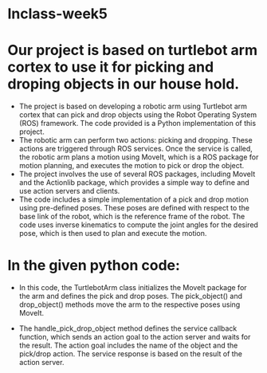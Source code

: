 # Inclass-week5
# Our project is based on turtlebot arm cortex to use it for picking and droping objects in  our house hold.
- The project is based on developing a robotic arm using Turtlebot arm cortex that can pick and drop objects using the Robot Operating System (ROS) framework. The code provided is a Python implementation of this project.
- The robotic arm can perform two actions: picking and dropping. These actions are triggered through ROS services. Once the service is called, the robotic arm plans a motion using MoveIt, which is a ROS package for motion planning, and executes the motion to pick or drop the object.
- The project involves the use of several ROS packages, including MoveIt and the Actionlib package, which provides a simple way to define and use action servers and clients.
- The code includes a simple implementation of a pick and drop motion using pre-defined poses. These poses are defined with respect to the base link of the robot, which is the reference frame of the robot. The code uses inverse kinematics to compute the joint angles for the desired pose, which is then used to plan and execute the motion.

# In the given python code:
- In this code, the TurtlebotArm class initializes the MoveIt package for the arm and defines the pick and drop poses. The pick_object() and drop_object() methods move the arm to the respective poses using MoveIt.

- The handle_pick_drop_object method defines the service callback function, which sends an action goal to the action server and waits for the result. The action goal includes the name of the object and the pick/drop action. The service response is based on the result of the action server.

